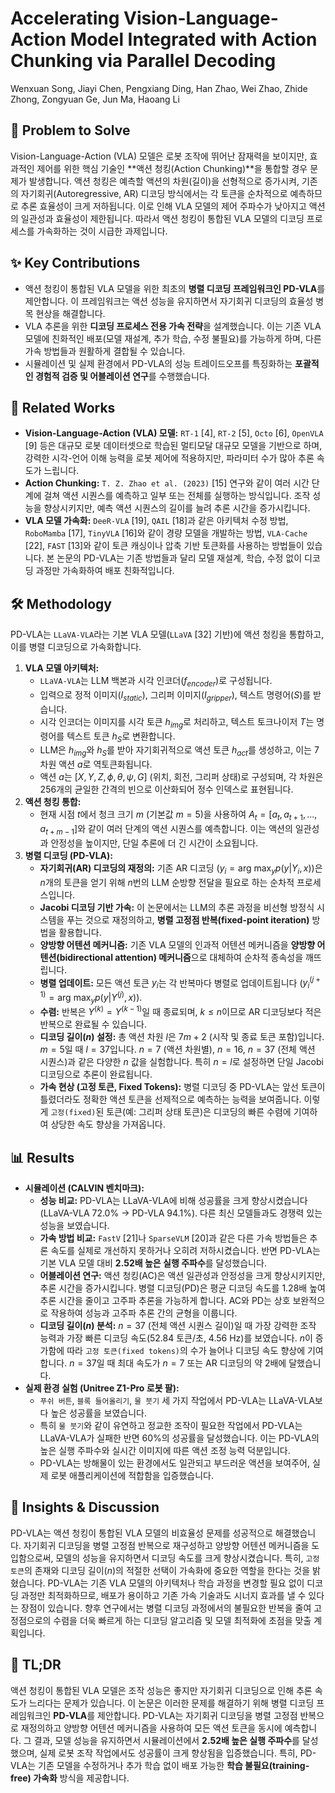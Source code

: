 # Accelerating Vision-Language-Action Model Integrated with Action Chunking via Parallel Decoding

Wenxuan Song, Jiayi Chen, Pengxiang Ding, Han Zhao, Wei Zhao, Zhide Zhong, Zongyuan Ge, Jun Ma, Haoang Li

## 🧩 Problem to Solve

Vision-Language-Action (VLA) 모델은 로봇 조작에 뛰어난 잠재력을 보이지만, 효과적인 제어를 위한 핵심 기술인 **액션 청킹(Action Chunking)**을 통합할 경우 문제가 발생합니다. 액션 청킹은 예측할 액션의 차원(길이)을 선형적으로 증가시켜, 기존의 자기회귀(Autoregressive, AR) 디코딩 방식에서는 각 토큰을 순차적으로 예측하므로 추론 효율성이 크게 저하됩니다. 이로 인해 VLA 모델의 제어 주파수가 낮아지고 액션의 일관성과 효율성이 제한됩니다. 따라서 액션 청킹이 통합된 VLA 모델의 디코딩 프로세스를 가속화하는 것이 시급한 과제입니다.

## ✨ Key Contributions

- 액션 청킹이 통합된 VLA 모델을 위한 최초의 **병렬 디코딩 프레임워크인 PD-VLA**를 제안합니다. 이 프레임워크는 액션 성능을 유지하면서 자기회귀 디코딩의 효율성 병목 현상을 해결합니다.
- VLA 추론을 위한 **디코딩 프로세스 전용 가속 전략**을 설계했습니다. 이는 기존 VLA 모델에 친화적인 배포(모델 재설계, 추가 학습, 수정 불필요)를 가능하게 하며, 다른 가속 방법들과 원활하게 결합될 수 있습니다.
- 시뮬레이션 및 실제 환경에서 PD-VLA의 성능 트레이드오프를 특징화하는 **포괄적인 경험적 검증 및 어블레이션 연구**를 수행했습니다.

## 📎 Related Works

- **Vision-Language-Action (VLA) 모델:** `RT-1` [4], `RT-2` [5], `Octo` [6], `OpenVLA` [9] 등은 대규모 로봇 데이터셋으로 학습된 멀티모달 대규모 모델을 기반으로 하며, 강력한 시각-언어 이해 능력을 로봇 제어에 적용하지만, 파라미터 수가 많아 추론 속도가 느립니다.
- **Action Chunking:** `T. Z. Zhao et al. (2023)` [15] 연구와 같이 여러 시간 단계에 걸쳐 액션 시퀀스를 예측하고 일부 또는 전체를 실행하는 방식입니다. 조작 성능을 향상시키지만, 예측 액션 시퀀스의 길이를 늘려 추론 시간을 증가시킵니다.
- **VLA 모델 가속화:** `DeeR-VLA` [19], `QAIL` [18]과 같은 아키텍처 수정 방법, `RoboMamba` [17], `TinyVLA` [16]와 같이 경량 모델을 개발하는 방법, `VLA-Cache` [22], `FAST` [13]와 같이 토큰 캐싱이나 압축 기반 토큰화를 사용하는 방법들이 있습니다. 본 논문의 PD-VLA는 기존 방법들과 달리 모델 재설계, 학습, 수정 없이 디코딩 과정만 가속화하여 배포 친화적입니다.

## 🛠️ Methodology

PD-VLA는 `LLaVA-VLA`라는 기본 VLA 모델(`LLaVA` [32] 기반)에 액션 청킹을 통합하고, 이를 병렬 디코딩으로 가속화합니다.

1. **VLA 모델 아키텍처:**
   - `LLaVA-VLA`는 LLM 백본과 시각 인코더($f_{encoder}$)로 구성됩니다.
   - 입력으로 정적 이미지($I_{static}$), 그리퍼 이미지($I_{gripper}$), 텍스트 명령어($S$)를 받습니다.
   - 시각 인코더는 이미지를 시각 토큰 $h_{img}$로 처리하고, 텍스트 토크나이저 $T$는 명령어를 텍스트 토큰 $h_{S}$로 변환합니다.
   - LLM은 $h_{img}$와 $h_{S}$를 받아 자기회귀적으로 액션 토큰 $h_{act}$를 생성하고, 이는 7차원 액션 $a$로 역토큰화됩니다.
   - 액션 $a$는 $[X, Y, Z, \phi, \theta, \psi, G]$ (위치, 회전, 그리퍼 상태)로 구성되며, 각 차원은 256개의 균일한 간격의 빈으로 이산화되어 정수 인덱스로 표현됩니다.
2. **액션 청킹 통합:**
   - 현재 시점 $t$에서 청크 크기 $m$ (기본값 $m=5$)을 사용하여 $A_t = [a_t, a_{t+1}, ..., a_{t+m-1}]$와 같이 여러 단계의 액션 시퀀스를 예측합니다. 이는 액션의 일관성과 안정성을 높이지만, 단일 추론에 더 긴 시간이 소요됩니다.
3. **병렬 디코딩 (PD-VLA):**
   - **자기회귀(AR) 디코딩의 재정의:** 기존 AR 디코딩 ($y_i = \text{arg max}_y p(y|Y_i, x)$)은 $n$개의 토큰을 얻기 위해 $n$번의 LLM 순방향 전달을 필요로 하는 순차적 프로세스입니다.
   - **Jacobi 디코딩 기반 가속:** 이 논문에서는 LLM의 추론 과정을 비선형 방정식 시스템을 푸는 것으로 재정의하고, **병렬 고정점 반복(fixed-point iteration)** 방법을 활용합니다.
   - **양방향 어텐션 메커니즘:** 기존 VLA 모델의 인과적 어텐션 메커니즘을 **양방향 어텐션(bidirectional attention) 메커니즘**으로 대체하여 순차적 종속성을 깨뜨립니다.
   - **병렬 업데이트:** 모든 액션 토큰 $y_i$는 각 반복마다 병렬로 업데이트됩니다 ($y^{(j+1)}_i = \text{arg max}_y p(y|Y^{(j)}, x)$).
   - **수렴:** 반복은 $Y^{(k)} = Y^{(k-1)}$일 때 종료되며, $k \le n$이므로 AR 디코딩보다 적은 반복으로 완료될 수 있습니다.
   - **디코딩 길이($n$) 설정:** 총 액션 차원 $l$은 $7m+2$ (시작 및 종료 토큰 포함)입니다. $m=5$일 때 $l=37$입니다. $n=7$ (액션 차원별), $n=16$, $n=37$ (전체 액션 시퀀스)과 같은 다양한 $n$ 값을 실험합니다. 특히 $n=l$로 설정하면 단일 Jacobi 디코딩으로 추론이 완료됩니다.
   - **가속 현상 (고정 토큰, Fixed Tokens):** 병렬 디코딩 중 PD-VLA는 앞선 토큰이 틀렸더라도 정확한 액션 토큰을 선제적으로 예측하는 능력을 보여줍니다. 이렇게 `고정(fixed)`된 토큰(예: 그리퍼 상태 토큰)은 디코딩의 빠른 수렴에 기여하여 상당한 속도 향상을 가져옵니다.

## 📊 Results

- **시뮬레이션 (CALVIN 벤치마크):**
  - **성능 비교:** PD-VLA는 LLaVA-VLA에 비해 성공률을 크게 향상시켰습니다 (LLaVA-VLA 72.0% → PD-VLA 94.1%). 다른 최신 모델들과도 경쟁력 있는 성능을 보였습니다.
  - **가속 방법 비교:** `FastV` [21]나 `SparseVLM` [20]과 같은 다른 가속 방법들은 추론 속도를 실제로 개선하지 못하거나 오히려 저하시켰습니다. 반면 PD-VLA는 기본 VLA 모델 대비 **2.52배 높은 실행 주파수**를 달성했습니다.
  - **어블레이션 연구:** 액션 청킹(AC)은 액션 일관성과 안정성을 크게 향상시키지만, 추론 시간을 증가시킵니다. 병렬 디코딩(PD)은 평균 디코딩 속도를 1.28배 높여 추론 시간을 줄이고 고주파 추론을 가능하게 합니다. AC와 PD는 상호 보완적으로 작용하여 성능과 고주파 추론 간의 균형을 이룹니다.
  - **디코딩 길이($n$) 분석:** $n=37$ (전체 액션 시퀀스 길이)일 때 가장 강력한 조작 능력과 가장 빠른 디코딩 속도(52.84 토큰/초, 4.56 Hz)를 보였습니다. $n$이 증가함에 따라 `고정 토큰(fixed tokens)`의 수가 늘어나 디코딩 속도 향상에 기여합니다. $n=37$일 때 최대 속도가 $n=7$ 또는 AR 디코딩의 약 2배에 달했습니다.
- **실제 환경 실험 (Unitree Z1-Pro 로봇 팔):**
  - `푸쉬 버튼`, `블록 들어올리기`, `물 붓기` 세 가지 작업에서 PD-VLA는 LLaVA-VLA보다 높은 성공률을 보였습니다.
  - 특히 `물 붓기`와 같이 유연하고 정교한 조작이 필요한 작업에서 PD-VLA는 LLaVA-VLA가 실패한 반면 60%의 성공률을 달성했습니다. 이는 PD-VLA의 높은 실행 주파수와 실시간 이미지에 따른 액션 조정 능력 덕분입니다.
  - PD-VLA는 방해물이 있는 환경에서도 일관되고 부드러운 액션을 보여주어, 실제 로봇 애플리케이션에 적합함을 입증했습니다.

## 🧠 Insights & Discussion

PD-VLA는 액션 청킹이 통합된 VLA 모델의 비효율성 문제를 성공적으로 해결했습니다. 자기회귀 디코딩을 병렬 고정점 반복으로 재구성하고 양방향 어텐션 메커니즘을 도입함으로써, 모델의 성능을 유지하면서 디코딩 속도를 크게 향상시켰습니다. 특히, `고정 토큰`의 존재와 디코딩 길이($n$)의 적절한 선택이 가속화에 중요한 역할을 한다는 것을 밝혔습니다. PD-VLA는 기존 VLA 모델의 아키텍처나 학습 과정을 변경할 필요 없이 디코딩 과정만 최적화하므로, 배포가 용이하고 기존 가속 기술과도 시너지 효과를 낼 수 있다는 장점이 있습니다. 향후 연구에서는 병렬 디코딩 과정에서의 불필요한 반복을 줄여 고정점으로의 수렴을 더욱 빠르게 하는 디코딩 알고리즘 및 모델 최적화에 초점을 맞출 계획입니다.

## 📌 TL;DR

액션 청킹이 통합된 VLA 모델은 조작 성능은 좋지만 자기회귀 디코딩으로 인해 추론 속도가 느리다는 문제가 있습니다. 이 논문은 이러한 문제를 해결하기 위해 병렬 디코딩 프레임워크인 **PD-VLA**를 제안합니다. PD-VLA는 자기회귀 디코딩을 병렬 고정점 반복으로 재정의하고 양방향 어텐션 메커니즘을 사용하여 모든 액션 토큰을 동시에 예측합니다. 그 결과, 모델 성능을 유지하면서 시뮬레이션에서 **2.52배 높은 실행 주파수**를 달성했으며, 실제 로봇 조작 작업에서도 성공률이 크게 향상됨을 입증했습니다. 특히, PD-VLA는 기존 모델을 수정하거나 추가 학습 없이 배포 가능한 **학습 불필요(training-free) 가속화** 방식을 제공합니다.
